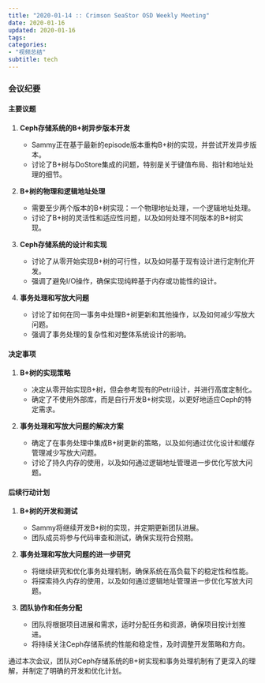 ```yaml
---
title: "2020-01-14 :: Crimson SeaStor OSD Weekly Meeting"
date: 2020-01-16
updated: 2020-01-16
tags:
categories:
- "视频总结"
subtitle: tech
---
```



### 会议纪要

#### 主要议题
1. **Ceph存储系统的B+树异步版本开发**
   - Sammy正在基于最新的episode版本重构B+树的实现，并尝试开发异步版本。
   - 讨论了B+树与DoStore集成的问题，特别是关于键值布局、指针和地址处理的细节。

2. **B+树的物理和逻辑地址处理**
   - 需要至少两个版本的B+树实现：一个物理地址处理，一个逻辑地址处理。
   - 讨论了B+树的灵活性和适应性问题，以及如何处理不同版本的B+树实现。

3. **Ceph存储系统的设计和实现**
   - 讨论了从零开始实现B+树的可行性，以及如何基于现有设计进行定制化开发。
   - 强调了避免I/O操作，确保实现纯粹基于内存或功能性的设计。

4. **事务处理和写放大问题**
   - 讨论了如何在同一事务中处理B+树更新和其他操作，以及如何减少写放大问题。
   - 强调了事务处理的复杂性和对整体系统设计的影响。

#### 决定事项
1. **B+树的实现策略**
   - 决定从零开始实现B+树，但会参考现有的Petri设计，并进行高度定制化。
   - 确定了不使用外部库，而是自行开发B+树实现，以更好地适应Ceph的特定需求。

2. **事务处理和写放大问题的解决方案**
   - 确定了在事务处理中集成B+树更新的策略，以及如何通过优化设计和缓存管理减少写放大问题。
   - 讨论了持久内存的使用，以及如何通过逻辑地址管理进一步优化写放大问题。

#### 后续行动计划
1. **B+树的开发和测试**
   - Sammy将继续开发B+树的实现，并定期更新团队进展。
   - 团队成员将参与代码审查和测试，确保实现符合预期。

2. **事务处理和写放大问题的进一步研究**
   - 将继续研究和优化事务处理机制，确保系统在高负载下的稳定性和性能。
   - 将探索持久内存的使用，以及如何通过逻辑地址管理进一步优化写放大问题。

3. **团队协作和任务分配**
   - 团队将根据项目进展和需求，适时分配任务和资源，确保项目按计划推进。
   - 将持续关注Ceph存储系统的性能和稳定性，及时调整开发策略和方向。

通过本次会议，团队对Ceph存储系统的B+树实现和事务处理机制有了更深入的理解，并制定了明确的开发和优化计划。